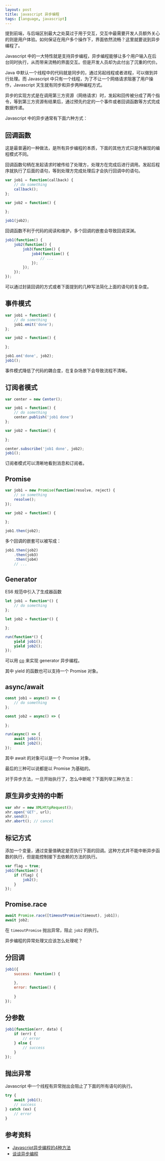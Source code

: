 ```yaml
---
layout: post
title: javascript 异步编程
tags: [language, javascript]
---
```


提到前端，与后端区别最大之处莫过于用于交互，交互中最需要开发人员额外关心的则是用户体验。如何保证在用户多个操作下，界面依然流畅？这里就要说到异步编程了。

Javascript 中的一大特性就是支持异步编程，异步编程能够让多个用户输入在后台同时执行，从而带来流畅的界面交互。但是开发人员却为此付出了沉重的代价。

Java 中默认一个线程中的代码就是同步的，通过另起线程或者进程，可以做到并行处理。而 Javascript 中只有一个线程，为了不让一个网络请求阻塞了用户操作，Javascript 天生就有同步和异步两种编程方式。

异步的实现方式是在调用第三方资源（网络请求）时，发起和回传被分成了两个指令，等到第三方资源有结果后，通过预先约定的一个事件或者回调函数等方式完成数据传递。

Javascript 中的异步通常有下面六种方式：

## 回调函数

这是最普遍的一种做法，是所有异步编程的本质，下面的其他方式只是外展现的编程模式不同。

回调函数句柄在发起请求时被传给了处理方，处理方在完成后进行调用。发起后程序就执行了后面的语句，等到处理方完成处理后才会执行回调中的语句。

```js
var job1 = function(callback) {
    // do something
    callback();
};

var job2 = function() {
  
};

job1(job2);
```

回调函数不利于代码的阅读和维护，多个回调的嵌套会导致回调深渊。

```js
job1(function() {
    job2(function() {
        job3(function() {
            job4(function() {
                // ...
            });
        });
    });
});
```

可以通过封装回调的方式或者下面提到的几种写法简化上面的语句的复杂度。

## 事件模式

```js
var job1 = function() {
    // do something
    job1.emit('done');
};

var job2 = function() {
    
};

job1.on('done', job2);
job1();
```

事件模式降低了代码的耦合度，在复杂场景下会导致流程不清晰。

## 订阅者模式

```js
var center = new Center();

var job1 = function() {
    // do something
    center.publish('job1 done')
};

var job2 = function() {
    
};

center.subscribe('job1 done', job2);
job1();

```

订阅者模式可以清晰地看到消息和订阅者。

## Promise

```js
var job1 = new Promise(function(resolve, reject) {
    // so something
    resolve();
});

var job2 = function() {
  
};

job1.then(job2);
```

多个回调的嵌套可以被写成：

```js
job1.then(job2)
    .then(job3)
    .then(job4)
    // ...
```

## Generator

ES6 规范中引入了生成器函数

```js
let job1 = function*() {
    // do something
};

let job2 = function*() {

};

run(function*() {
    yield job1();
    yield job2();
});
```

可以用 [co](https://github.com/tj/co) 来实现 generator 异步编程。

其中 yield 的函数也可以支持一个 Promise 对象。

## async/await

```js
const job1 = async() => {
    // do something
};

const job2 = async() => {
    
};

run(async() => {
    await job1();
    await job2();
});
```

其中 await 的对象可以是一个 Promise 对象。

最后的三种可以说都是以 Promise 为基础的。

对于异步方法，一旦开始执行了，怎么中断呢？下面列举三种方法：

## 原生异步支持的中断

```js
var xhr = new XMLHttpRequest();
xhr.open('GET', url);
xhr.send();
xhr.abort(); // cancel
```

## 标记方式

添加一个变量，通过变量值确定是否执行下面的回调。这种方式并不能中断异步函数的执行，但是能控制接下去依赖的方法的执行。

```js
var flag = true;
job1(function() {
    if (flag) {
        job2();
    }
});
```

## Promise.race

```js
await Promise.race([timeoutPromise(timeout), job1]);
await job2;
```

在 `timeoutPromise` 抛出异常，阻止 `job2` 的执行。

异步编程的异常处理又应该怎么处理呢？

## 分回调

```js
job1({
    success: function() {
      
    },
    error: function() {
      
    }
});
```

## 分参数

```js
job1(function(err, data) {
    if (err) {
        // error
    } else {
        // success
    }
});
```

## 抛出异常

Javascript 中一个线程有异常抛出会阻止了下面的所有语句的执行。

```js
try {
    await job1();
    // success
} catch (ex) {
    // error
}
```

## 参考资料

- [Javascript异步编程的4种方法](http://www.ruanyifeng.com/blog/2012/12/asynchronous%EF%BC%BFjavascript.html)
- [谈谈异步编程](http://www.cnblogs.com/bigbrother1984/p/4140685.html)
